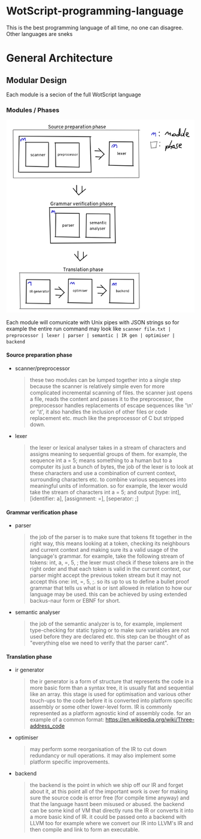 # WotScript-programming-language
This is the best programming language of all time, no one can disagree. Other languages are sneks


# General Architecture

## Modular Design
Each module is a secion of the full WotScript language
### Modules / Phases
![Modules](/Architecture.png)

Each module will comunicate with Unix pipes with JSON strings so for example the entire run command may look like `scanner file.txt | preprocessor | lexer | parser | semantic | IR gen | optimiser | backend`

#### Source preparation phase
* scanner/preprocessor
    > these two modules can be lumped together into a single step because the scanner is relatively simple even for more complicated incremental scanning of files. the scanner just opens a file, reads the content and passes it to the preprocessor, the preprocessor handles replacements of escape sequences like '\n' or '\t', it also handles the inclusion of other files or code replacement etc. much like the preprocessor of C but stripped down.

* lexer
    > the lexer or lexical analyser takes in a stream of characters and assigns meaning to sequential groups of them. for example, the sequence int a = 5; means something to a human but to a computer its just a bunch of bytes, the job of the lexer is to look at these characters and use a combination of current context, surrounding characters etc. to combine various sequences into meaningful units of information. so for example, the lexer would take the stream of characters int a = 5; and output [type: int], [identifier: a], [assignment: =], [seperator: ;]

#### Grammar verification phase
* parser
    > the job of the parser is to make sure that tokens fit together in the right way, this means looking at a token, checking its neighbours and current context and making sure its a valid usage of the language's grammar. for example, take the following stream of tokens: int, a, =, 5, ; the lexer must check if these tokens are in the right order and that each token is valid in the current context, our parser might accept the previous token stream but it may not accept this one: int, =, 5, ;. so its up to us to define a bullet proof grammar that tells us what is or isnt allowed in relation to how our language may be used. this can be achieved by using extended backus-naur form or EBNF for short.

* semantic analyser 
    > the job of the semantic analyzer is to, for example, implement type-checking for static typing or to make sure variables are not used before they are declared etc. this step can be thought of as "everything else we need to verify that the parser cant".

#### Translation phase
* ir generator
    > the ir generator is a form of structure that represents the code in a more basic form than a syntax tree, it is usually flat and sequential like an array. this stage is used for optimisation and various other touch-ups to the code before it is converted into platform specific assembly or some other lower-level form. IR is commonly represented as a platform agnostic kind of assembly code. for an example of a common format: https://en.wikipedia.org/wiki/Three-address_code

* optimiser
    > may perform some reorganisation of the IR to cut down redundancy or null operations. it may also implement some platform specific improvements.

* backend
    > the backend is the point in which we ship off our IR and forget about it, at this point all of the important work is over for making sure the source code is error free (for compile time anyway) and that the language hasnt been misused or abused. the backend can be some kind of VM that directly runs the IR or converts it into a more basic kind of IR. it could be passed onto a backend with LLVM too for example where we convert our IR into LLVM's IR and then compile and link to form an executable.